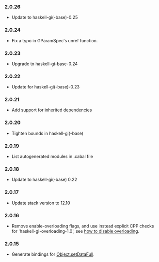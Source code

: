 ### 2.0.26

+ Update to haskell-gi(-base)-0.25

### 2.0.24

+ Fix a typo in GParamSpec's unref function.

### 2.0.23

+ Upgrade to haskell-gi-base-0.24

### 2.0.22

+ Update for haskell-gi(-base)-0.23

### 2.0.21

+ Add support for inherited dependencies

### 2.0.20

+ Tighten bounds in haskell-gi(-base)

### 2.0.19

+ List autogenerated modules in .cabal file

### 2.0.18

+ Update to haskell-gi(-base) 0.22

### 2.0.17

+ Update stack version to 12.10

### 2.0.16

+ Remove enable-overloading flags, and use instead explicit CPP checks for 'haskell-gi-overloading-1.0', see [how to disable overloading](https://github.com/haskell-gi/haskell-gi/wiki/Overloading\#disabling-overloading).

### 2.0.15

+ Generate bindings for [Object.setDataFull](https://hackage.haskell.org/package/gi-gobject/docs/GI-GObject-Objects-Object.html#v:objectSetDataFull).
